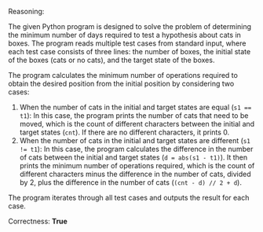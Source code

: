 Reasoning:

The given Python program is designed to solve the problem of determining the minimum number of days required to test a hypothesis about cats in boxes. The program reads multiple test cases from standard input, where each test case consists of three lines: the number of boxes, the initial state of the boxes (cats or no cats), and the target state of the boxes.

The program calculates the minimum number of operations required to obtain the desired position from the initial position by considering two cases:

1.  When the number of cats in the initial and target states are equal (`s1 == t1`): In this case, the program prints the number of cats that need to be moved, which is the count of different characters between the initial and target states (`cnt`). If there are no different characters, it prints 0.
2.  When the number of cats in the initial and target states are different (`s1 != t1`): In this case, the program calculates the difference in the number of cats between the initial and target states (`d = abs(s1 - t1)`). It then prints the minimum number of operations required, which is the count of different characters minus the difference in the number of cats, divided by 2, plus the difference in the number of cats (`(cnt - d) // 2 + d`).

The program iterates through all test cases and outputs the result for each case.

Correctness: **True**